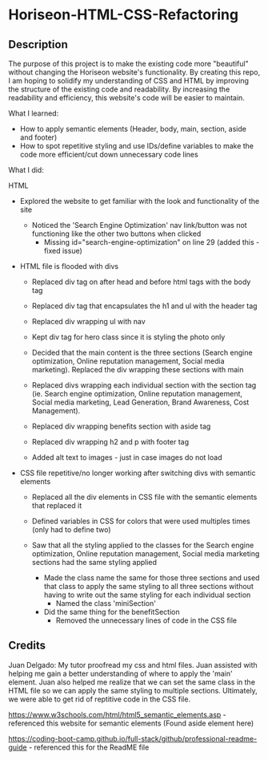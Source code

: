 # Horiseon-HTML-CSS-Refactoring

## Description

The purpose of this project is to make the existing code more "beautiful" without changing the Horiseon website's functionality. By creating this repo, I am hoping to solidify my understanding of CSS and HTML by improving the structure of the existing code and readability. By increasing the readability and efficiency, this website's code will be easier to maintain. 

What I learned:

- How to apply semantic elements (Header, body, main, section, aside and footer)
- How to spot repetitive styling and use IDs/define variables to make the code more efficient/cut down unnecessary code lines

What I did:

HTML
- Explored the website to get familiar with the look and functionality of the site
    - Noticed the 'Search Engine Optimization' nav link/button was not functioning like the other two buttons when clicked
        - Missing id="search-engine-optimization" on line 29 (added this - fixed issue)
- HTML file is flooded with divs
    - Replaced div tag on after head and before html tags with the body tag

    - Replaced div tag that encapsulates the h1 and ul with the header tag

    - Replaced div wrapping ul with nav

    - Kept div tag for hero class since it is styling the photo only

    - Decided that the main content is the three sections (Search engine optimization, Online reputation management, Social media marketing). Replaced the div wrapping these sections with main

    - Replaced divs wrapping each individual section with the section tag (ie. Search engine optimization, Online reputation management, Social media marketing, Lead Generation, Brand Awareness, Cost Management).

    - Replaced div wrapping benefits section with aside tag

    - Replaced div wrapping h2 and p with footer tag

    - Added alt text to images - just in case images do not load

- CSS file repetitive/no longer working after switching divs with semantic elements
    - Replaced all the div elements in CSS file with the semantic elements that replaced it

    - Defined variables in CSS for colors that were used multiples times (only had to define two)

    - Saw that all the styling applied to the classes for the Search engine optimization, Online reputation management, Social media marketing sections had the same styling applied
        - Made the class name the same for those three sections and used that class to apply the same styling to all three sections without having to write out the same styling for each individual section 
            - Named the class 'miniSection'
        - Did the same thing for the benefitSection 
            - Removed the unnecessary lines of code in the CSS file

## Credits

Juan Delgado: My tutor proofread my css and html files. Juan assisted with helping me gain a better understanding of where to apply the 'main' element. Juan also helped me realize that we can set the same class in the HTML file so we can apply the same styling to multiple sections. Ultimately, we were able to get rid of reptitive code in the CSS file.

https://www.w3schools.com/html/html5_semantic_elements.asp - referenced this website for semantic elements (Found aside element here)

https://coding-boot-camp.github.io/full-stack/github/professional-readme-guide - referenced this for the ReadME file
